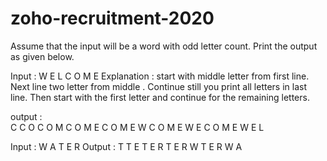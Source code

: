 # zoho-recruitment-2020

Assume that the input will be a word with odd letter count. Print the output as given below.
    
Input : W E L C O M E
Explanation : start with middle letter from first line. Next line two letter from middle . Continue still you print all letters in last line. Then start with the first letter and continue for the remaining letters. 
  
output :  
                     C
                 C O
              C O M
           C O M E
       C O M E W
   C O M E W E
C O M E W E L

Input : W A T E R
Output :
            T
         T E
      T E R
   T E R W
T E R W A
